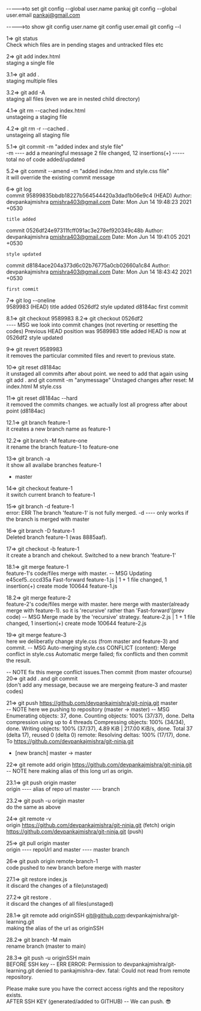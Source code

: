 <!-- NOTE  git config-->

----->to set
git config --global user.name pankaj
git config --global user.email pankaj@gmail.com

----->to show
git config user.name
git config user.email
git config --l

1=> git status
\
Check which files are in pending stages and untracked files etc

<!-- Normally 3 steps of file MSG  MODIFIED STAGING COMMITTED -->

2=> git add index.html
\
staging a single file

3.1=> git add .
\
staging multiple files

3.2=> git add -A
\
staging all files (even we are in nested child directory)

4.1=> git rm --cached index.html
\
unstageing a staging file

4.2=> git rm -r --cached .
\
unstageing all staging file

5.1=> git commit -m "added index and style file"
\
-m ---- add a meaningful message
2 file changed, 12 insertions(+) ----- total no of code added/updated

5.2=> git commit --amend -m "added index.htm and style.css file"
\
it will override the existing commit message

<!-- NOTE log (NORMAL AND CONDENSED) -->

6=> git log
\
commit 95899835bbdb18227b564544420a3dad1b06e9c4 (HEAD)
Author: devpankajmishra <pmishra403@gmail.com>
Date: Mon Jun 14 19:48:23 2021 +0530

    title added

commit 0526df24e97311fcff091ac3e278ef920349c48b
Author: devpankajmishra <pmishra403@gmail.com>
Date: Mon Jun 14 19:41:05 2021 +0530

    style updated

commit d8184ace204a373d6c02b76775a0cb02660a1c84
Author: devpankajmishra <pmishra403@gmail.com>
Date: Mon Jun 14 18:43:42 2021 +0530

    first commit

7=> git log --oneline
\
9589983 (HEAD) title added
0526df2 style updated
d8184ac first commit

<!-- NOTE  Revert stages/commits -->

8.1=> git checkout 9589983
8.2=> git checkout 0526df2
\
---- MSG we look into commit changes (not reverting or resetting the codes)
Previous HEAD position was 9589983 title added
HEAD is now at 0526df2 style updated

9=> git revert 9589983
\
it removes the particular commited files and revert to previous state.

10=> git reset d8184ac
\
it unstaged all commits after about point. we need to add that again using git add . and git commit -m "anymessage"
Unstaged changes after reset:
M index.html
M style.css

11=> git reset d8184ac --hard
\
it removed the commits changes. we actually lost all progress after about point (d8184ac)

<!-- NOTE  create Brances and merge with master branch  -->

12.1=> git branch feature-1
\
it creates a new branch name as feature-1

12.2=> git branch -M feature-one
\
it rename the branch feature-1 to feature-one

13=> git branch -a
\
it show all availabe branches
feature-1

- master

14=> git checkout feature-1
\
it switch current branch to feature-1

<!-- NOTE  we MERGE or DELETE branches from only master* branch -->

15=> git branch -d feature-1
\
error: ERR The branch 'feature-1' is not fully merged.
-d ---- only works if the branch is merged with master

16=> git branch -D feature-1
\
Deleted branch feature-1 (was 8885aaf).

17=> git checkout -b feature-1
\
it create a branch and chekout.
Switched to a new branch 'feature-1'

18.1=> git merge feature-1
\
feature-1's code/files merge with master.
-- MSG Updating e45cef5..cccd35a
Fast-forward
feature-1.js | 1 +
1 file changed, 1 insertion(+)
create mode 100644 feature-1.js

18.2=> git merge feature-2
\
feature-2's code/files merge with master.
here merge with master(already merge with feature-1). so it is 'recursive' rather than 'Fast-forward'(prev code)
-- MSG Merge made by the 'recursive' strategy.
feature-2.js | 1 +
1 file changed, 1 insertion(+)
create mode 100644 feature-2.js

19=> git merge feature-3
\
here we deliberatly change style.css (from master and feature-3) and commit.
-- MSG Auto-merging style.css
CONFLICT (content): Merge conflict in style.css
Automatic merge failed; fix conflicts and then commit the result.

-- NOTE fix this merge conflict issues.Then commit (from master ofcourse)
20=> git add . and git commit
\
(don't add any message, because we are mergeing feature-3 and master codes)

<!-- PART GITHUB (Remote git) -->

21=> git push https://github.com/devpankajmishra/git-ninja.git master
\
-- NOTE here we pushing to repository (master -> master)
-- MSG Enumerating objects: 37, done.
Counting objects: 100% (37/37), done.
Delta compression using up to 4 threads
Compressing objects: 100% (34/34), done.
Writing objects: 100% (37/37), 4.89 KiB | 217.00 KiB/s, done.
Total 37 (delta 17), reused 0 (delta 0)
remote: Resolving deltas: 100% (17/17), done.
To https://github.com/devpankajmishra/git-ninja.git

- [new branch] master -> master

22=> git remote add origin https://github.com/devpankajmishra/git-ninja.git
\
-- NOTE here making alias of this long url as origin.

23.1=> git push origin master
\
origin ---- alias of repo url
master ---- branch

23.2=> git push -u origin master
\
do the same as above

24=> git remote -v
\
origin https://github.com/devpankajmishra/git-ninja.git (fetch)
origin https://github.com/devpankajmishra/git-ninja.git (push)

25=> git pull origin master
\
origin ---- repoUrl and master ---- master branch

26=> git push origin remote-branch-1
\
code pushed to new branch before merge with master

<!-- END -->

<!-- NOTE NEW Commands -->

27.1=> git restore index.js
\
it discard the changes of a file(unstaged)

27.2=> git restore .
\
it discard the changes of all files(unstaged)

<!-- PART FOR SSH (git clone) -->

28.1=> git remote add originSSH git@github.com:devpankajmishra/git-learning.git
\
making the alias of the url as originSSH

28.2=> git branch -M main
\
rename branch (master to main)

28.3=> git push -u originSSH main
\
BEFORE SSH key
-- ERR ERROR: Permission to devpankajmishra/git-learning.git denied to pankajmishra-dev.
fatal: Could not read from remote repository.

Please make sure you have the correct access rights
and the repository exists.
\
AFTER SSH KEY (generated/added to GITHUB)
-- We can push. 😎
